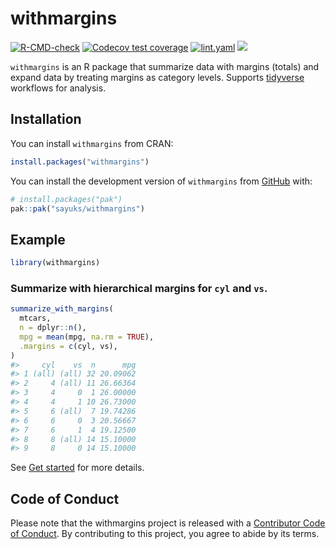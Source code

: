 
<!-- README.md is generated from README.Rmd. Please edit that file -->

# withmargins

<!-- badges: start -->
<!-- <a href = "https://cran.r-project.org/web/packages/withmargins/index.html" target = "_blank"><img src="https://www.r-pkg.org/badges/version/withmargins"></a> -->

[![R-CMD-check](https://github.com/sayuks/withmargins/actions/workflows/R-CMD-check.yaml/badge.svg)](https://github.com/sayuks/withmargins/actions/workflows/R-CMD-check.yaml)
[![Codecov test
coverage](https://codecov.io/gh/sayuks/withmargins/graph/badge.svg)](https://app.codecov.io/gh/sayuks/withmargins)
[![lint.yaml](https://github.com/sayuks/withmargins/actions/workflows/lint.yaml/badge.svg)](https://github.com/sayuks/withmargins/actions/workflows/lint.yaml)
<a href = "https://sayuks.github.io/withmargins/" target = "_blank"><img src="https://cranlogs.r-pkg.org/badges/withmargins"></a>
<!-- badges: end -->

`withmargins` is an R package that summarize data with margins (totals)
and expand data by treating margins as category levels. Supports
[tidyverse](https://www.tidyverse.org/) workflows for analysis.

## Installation

You can install `withmargins` from CRAN:

``` r
install.packages("withmargins")
```

You can install the development version of `withmargins` from
[GitHub](https://github.com/) with:

``` r
# install.packages("pak")
pak::pak("sayuks/withmargins")
```

## Example

``` r
library(withmargins)
```

### Summarize with hierarchical margins for `cyl` and `vs`.

``` r
summarize_with_margins(
  mtcars,
  n = dplyr::n(),
  mpg = mean(mpg, na.rm = TRUE),
  .margins = c(cyl, vs),
)
#>     cyl    vs  n      mpg
#> 1 (all) (all) 32 20.09062
#> 2     4 (all) 11 26.66364
#> 3     4     0  1 26.00000
#> 4     4     1 10 26.73000
#> 5     6 (all)  7 19.74286
#> 6     6     0  3 20.56667
#> 7     6     1  4 19.12500
#> 8     8 (all) 14 15.10000
#> 9     8     0 14 15.10000
```

See [Get
started](https://sayuks.github.io/withmargins/vignettes/get_started.html)
for more details.

## Code of Conduct

Please note that the withmargins project is released with a [Contributor
Code of
Conduct](https://contributor-covenant.org/version/2/1/CODE_OF_CONDUCT.html).
By contributing to this project, you agree to abide by its terms.
